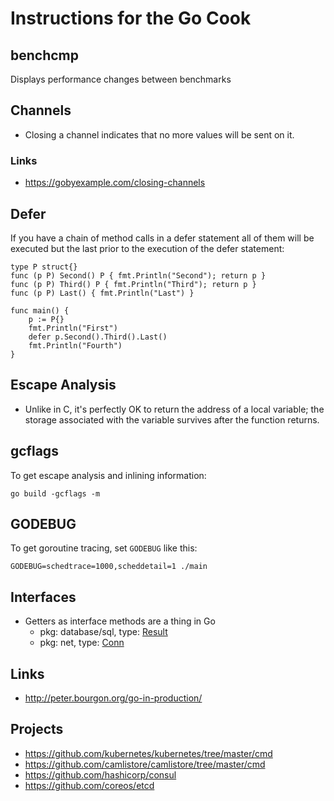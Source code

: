 # Instructions for the Go Cook

## benchcmp
Displays performance changes between benchmarks

## Channels
* Closing a channel indicates that no more values will be sent on it.

### Links
* https://gobyexample.com/closing-channels

## Defer
If you have a chain of method calls in a defer statement all of them will be
executed but the last prior to the execution of the defer statement:

```
type P struct{}
func (p P) Second() P { fmt.Println("Second"); return p }
func (p P) Third() P { fmt.Println("Third"); return p }
func (p P) Last() { fmt.Println("Last") }

func main() {
    p := P{}
    fmt.Println("First")
    defer p.Second().Third().Last()
    fmt.Println("Fourth")
}
```

## Escape Analysis
* Unlike in C, it's perfectly OK to return the address of a local variable; the
storage associated with the variable survives after the function returns.

## gcflags
To get escape analysis and inlining information:

```
go build -gcflags -m
```

## GODEBUG
To get goroutine tracing, set `GODEBUG` like this:

```
GODEBUG=schedtrace=1000,scheddetail=1 ./main
```

## Interfaces
* Getters as interface methods are a thing in Go
    * pkg: database/sql, type: [Result](https://golang.org/pkg/database/sql/#Result)
    * pkg: net, type: [Conn](https://golang.org/pkg/net/#Conn)

## Links
* http://peter.bourgon.org/go-in-production/

## Projects
* https://github.com/kubernetes/kubernetes/tree/master/cmd
* https://github.com/camlistore/camlistore/tree/master/cmd
* https://github.com/hashicorp/consul
* https://github.com/coreos/etcd

